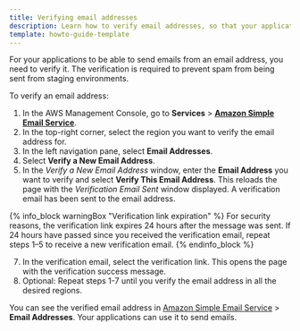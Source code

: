 ```yaml
---
title: Verifying email addresses
description: Learn how to verify email addresses, so that your applications can send emails from them.
template: howto-guide-template
---
```


For your applications to be able to send emails from an email address, you need to verify it. The verification is required to prevent spam from being sent from staging environments. 

To verify an email address:

1. In the AWS Management Console, go to **Services** > [**Amazon Simple Email Service**](https://console.aws.amazon.com/ses/).
2. In the top-right corner, select the region you want to verify the email address for.
3. In the left navigation pane, select **Email Addresses**.
4. Select **Verify a New Email Address**.
5. In the *Verify a New Email Address* window, enter the **Email Address** you want to verify and select **Verify This Email Address**.
  This reloads the page with the *Verification Email Sent* window displayed. A verification email has been sent to the email address.

  {% info_block warningBox "Verification link expiration" %}
  For security reasons, the verification link expires 24 hours after the message was sent. If 24 hours have passed since you received the verification email, repeat steps 1–5 to receive a new verification email.
  {% endinfo_block %}

7. In the verification email, select the verification link.
  This opens the page with the verification success message.
8. Optional: Repeat steps 1-7 until you verify the email address in all the desired regions.

You can see the verified email address in [Amazon Simple Email Service](https://console.aws.amazon.com/ses/) > **Email Addresses**. Your applications can use it to send emails.
